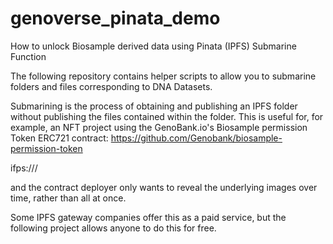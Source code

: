 # genoverse_pinata_demo
How to unlock Biosample derived data using Pinata (IPFS) Submarine Function 


The following repository contains helper scripts to allow you to submarine folders and files corresponding to DNA Datasets.

Submarining is the process of obtaining and publishing an IPFS folder without publishing the files contained within the folder. This is useful for, for example, an NFT project using the GenoBank.io's Biosample permission Token  ERC721 contract: https://github.com/Genobank/biosample-permission-token

ifps://<folder CID>/<BioNFT ID>

and the contract deployer only wants to reveal the underlying images over time, rather than all at once.

Some IPFS gateway companies offer this as a paid service, but the following project allows anyone to do this for free.
